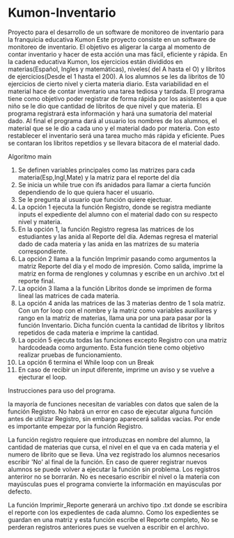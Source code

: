 # Kumon-Inventario
Proyecto para el desarrollo de un software de monitoreo de inventario para la franquicia educativa Kumon
Este proyecto consiste en un software de monitoreo de inventario. El objetivo es aligerar la carga al momento de contar inventario y hacer de esta acción una mas fácil, eficiente y rápida. En la cadena educativa Kumon, los ejercicios están divididos en materias(Español, Ingles y matemáticas), niveles( del A hasta el O) y libritos de ejercicios(Desde el 1 hasta el 200). A los alumnos se les da libritos de 10 ejercicios de cierto nivel y cierta materia diario. Esta variabilidad en el material hace de contar inventario una tarea tediosa y tardada. El programa tiene como objetivo poder registrar de forma rápida por los asistentes a que niño se le dio que cantidad de libritos de que nivel y que materia. El programa registrará esta información y hará una sumatoria del material dado. Al final el programa dará al usuario los nombres de los alumnos, el material que se le dio a cada uno y el material dado por materia. Con esto restablecer el inventario será una tarea mucho más rápida y eficiente. Pues se contaran los libritos repetdios y se llevara bitacora de el material dado.

Algoritmo main

1. Se definen variables principales como las matrizes para cada materia(Esp,Ingl,Mate) y la matriz para el reporte del día 
2.  Se inicia un while true con ifs anidados para llamar a cierta función dependiendo de lo que quiera hacer el usuario.
3. Se le pregunta al usuario que función quiere ejectuar.
4. La opción 1 ejecuta la función Registro, donde se registra mediante inputs el expediente del alumno con el material dado con su respecto nivel y materia.
5. En la opción 1, la función Registro regresa las matrices de los estudiantes y las anida al Reporte del día. Ademas regresa el material dado de cada materia y las anida en las matrizes de su materia correspondiente.
6. La opción 2 llama a la función Imprimir pasando como argumentos la matriz Reporte del día y el modo de impresión. Como salida, imprime la matriz en forma de renglones y columnas y escribe en un archivo .txt el reporte final.
7. La opción 3 llama a la función Libritos donde se imprimen de forma lineal las matrices de cada materia.
8. La opción 4 anida las matrices de las 3 materias dentro de 1 sola matriz. Con un for loop con el nombre y la matriz como variables auxiliares y rango en la matriz de materias, llama una por una para pasar por la función Inventario. Dicha función cuenta la cantidad de libritos y libritos repetidos de cada materia e imprime la cantidad.
9. La opción 5 ejecuta todas las funciones excepto Registro con una matriz hardcodeada como argumento. Esta función tiene como objetivo realizar pruebas de funcionamiento. 
10. La opción 6 termina el While loop con un Break
11. En caso de recibir un input diferente, imprime un aviso y se vuelve a ejecturar el loop.

Instrucciones para uso del programa. 

la mayoría de funciones necesitan de variables con datos que salen de la función Registro. No habrá un error en caso de ejecutar alguna función antes de utilizar Registro, sin embargo aparecerá salidas vacías. Por ende es importante empezar por la función Registro. 

La función registro requiere que introduzcas en nombre del alumno, la cantidad de materias que cursa, el nivel en el que va en cada materia y el numero de librito que se lleva. Una vez registrado los alumnos necesarios escribir 'No' al final de la función. En caso de querer registrar nuevos alumnos se puede volver a ejecutar la función sin problema. Los registros anteriror no se borrarán. No es necesario escribir el nivel o la materia con mayúsculas pues el programa convierte la información en mayúsculas por defecto.

La función Imprimir_Reporte generará un archivo tipo .txt donde se escribira el reporte con los expedientes de cada alumno. Como los expedientes se guardan en una matriz y esta función escribe el Reporte completo, No se perderan registros anteriores pues se vuelven a escribir en el archivo.  
